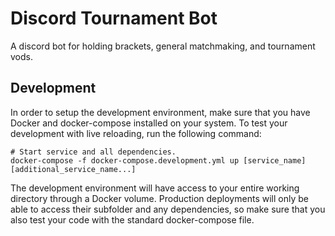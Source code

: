 # Discord Tournament Bot
A discord bot for holding brackets, general matchmaking, and tournament vods.

## Development
In order to setup the development environment, make sure that you have Docker and docker-compose installed on your system.
To test your development with live reloading, run the following command:
```shell
# Start service and all dependencies.
docker-compose -f docker-compose.development.yml up [service_name] [additional_service_name...]
```
The development environment will have access to your entire working directory through a Docker volume. Production deployments will only be able to access their subfolder and any dependencies, so make sure that you also test your code with the standard docker-compose file.